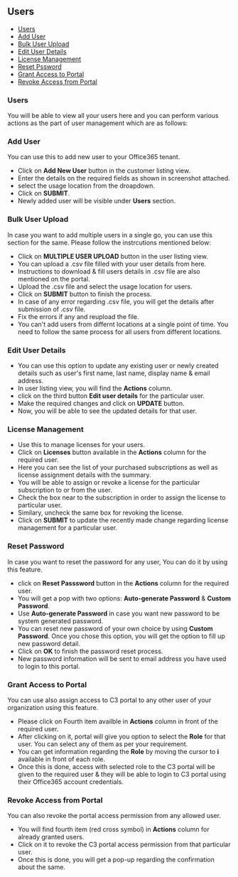 ## Users
<!-- TOC -->

* [Users](/doc/users.md#users)  
* [Add User](/doc/users.md#add-user)  
* [Bulk User Upload](/doc/users.md#bulk-user-upload)  
* [Edit User Details](/doc/users.md#edit-user-details)  
* [License Management](/doc/users.md#license-management)  
* [Reset Pssword](/doc/users.md#reset-password)  
* [Grant Access to Portal](/doc/users.md#grant-access-to-portal)  
* [Revoke Access from Portal](/doc/users.md#revoke-access-from-portal)  
    
<!-- TOC -->

### Users  
You will be able to view all your users here and you can perform various actions as the part of user management which are as follows:   

### Add User  
You can use this to add new user to your Office365 tenant.  
* Click on **Add New User** button in the customer listing view.  
* Enter the details on the required fields as shown in screenshot attached.  
* select the usage location from the droapdown.
* Click on **SUBMIT**.
* Newly added user will be visible under **Users** section.

### Bulk User Upload  
In case you want to add multiple users in a single go, you can use this section for the same.  Please follow the instrcutions mentioned below:    
* Click on **MULTIPLE USER UPLOAD** button in the user listing view. 
* You can upload a .csv file filled with your user details from here.  
* Instructions to download & fill users details in .csv file are also mentioned on the portal.  
* Upload the .csv file and select the usage location for users.  
* Click on **SUBMIT** button to finish the process.  
* In case of any error regarding .csv file, you will get the details after submission of .csv file.  
* Fix the errors if any and reupload the file.  
* You can't add users from differnt locations at a single point of time. You need to follow the same process for all users from different locations.  


### Edit User Details  
* You can use this option to update any existing user or newly created details such as user's first name, last name, display name & email address.  
* In user listing view, you will find the **Actions** column.  
* click on the third button **Edit user details** for the particular user.  
* Make the required changes and click on **UPDATE** button.  
* Now, you will be able to see the updated details for that user.

### License Management  
* Use this  to manage licenses for your users.  
* Click on **Licenses** button available in the **Actions** column for the required user.  
* Here you can see the list of your purchased subscriptions as well as license assignment details with the summary.   
* You will be able to assign or revoke a license for the particular subscription to or from the user.  
* Check the box near to the subscription in order to assign the license to particular user.  
* Similary, uncheck the same box for revoking the license.  
* Click on **SUBMIT** to update the recently made change regarding license management for a particular user.  

### Reset Password  
In case you want to reset the password for any user, You can do it by using this feature.  
* click on **Reset Passsword** button in the **Actions** column for the required user.  
* You will get a pop with two options: **Auto-generate Password** & **Custom Password**.
* Use **Auto-generate Password** in case you want new password to be system generated password.
* You can reset new password of your own choice by using **Custom Password**. Once you chose this option, you will get the option to fill up new password detail.
* Click on **OK** to finish the password reset process.
* New password information will be sent to email address you have used to login to this portal.
### Grant Access to Portal  
You can use also assign access to C3 portal to any other user of your organization using this feature.
* Please click on Fourth item availble in **Actions** column in front of the required user.
* After clicking on it, portal will give you option to select the **Role** for that user. You can select any of them as per your requirement.
* You can get information regarding the **Role** by moving the cursor to **i** available in front of each role.
* Once this is done, access with selected role to the C3 portal will be given to the required user & they will be able to login to C3 portal using their Office365 account credentials.

### Revoke Access from Portal  
You can also revoke the portal access permission from any allowed user.
* You will find fourth item (red cross symbol) in **Actions** column for already granted users.
* Click on it to revoke the C3 portal access permission from that particular user.
* Once this is done, you will get a pop-up regarding the confirmation about the same.


